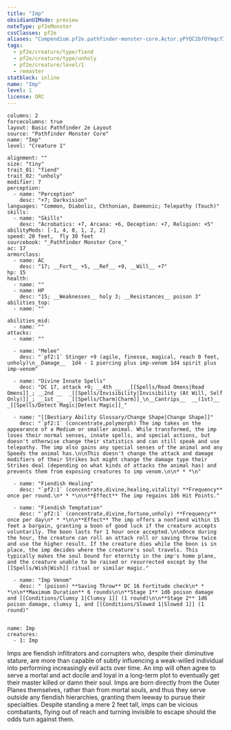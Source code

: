 ```yaml
---
title: "Imp"
obsidianUIMode: preview
noteType: pf2eMonster
cssClasses: pf2e
aliases: "Compendium.pf2e.pathfinder-monster-core.Actor.yPYQC2bfOYmqcfIB" 
tags:
  - pf2e/creature/type/fiend
  - pf2e/creature/type/unholy
  - pf2e/creature/level/1
  - remaster
statblock: inline
name: "Imp"
level: 1
license: ORC
---
```


```statblock
columns: 2
forcecolumns: true
layout: Basic Pathfinder 2e Layout
source: "Pathfinder Monster Core"
name: "Imp"
level: "Creature 1"

alignment: ""
size: "tiny"
trait_01: "fiend"
trait_02: "unholy"
modifier: 7
perception:
  - name: "Perception"
    desc: "+7; Darkvision"
languages: "Common, Diabolic, Chthonian, Daemonic; Telepathy (Touch)"
skills:
  - name: "Skills"
    desc: "Acrobatics: +7, Arcana: +6, Deception: +7, Religion: +5"
abilityMods: [-1, 4, 0, 1, 2, 2]
speed: 20 feet,  fly 30 feet
sourcebook: "_Pathfinder Monster Core_"
ac: 17
armorclass:
  - name: AC
    desc: "17; __Fort__ +5, __Ref__ +9, __Will__ +7"
hp: 15
health:
  - name: ""
  - name: HP
    desc: "15; __Weaknesses__ holy 3; __Resistances__ poison 3"
abilities_top:
  - name: ""

abilities_mid:
  - name: ""
attacks:
  - name: ""

  - name: "Melee"
    desc: "`pf2:1` Stinger +9 (agile, finesse, magical, reach 0 feet, unholy)\n__Damage__  1d4 - 1 piercing plus imp-venom 1d4 spirit plus imp-venom"

  - name: "Divine Innate Spells"
    desc: "DC 17, attack +9; __4th __  _[[Spells/Read Omens|Read Omens]]_; __2nd __  _[[Spells/Invisibility|Invisibility (At Will, Self Only)]]_; __1st __  _[[Spells/Charm|Charm]]_\n__Cantrips__  __(1st)__ _[[Spells/Detect Magic|Detect Magic]]_"

  - name: "[[Bestiary Ability Glossary/Change Shape|Change Shape]]"
    desc: "`pf2:1` (concentrate,polymorph) The imp takes on the appearance of a Medium or smaller animal. While transformed, the imp loses their normal senses, innate spells, and special actions, but doesn't otherwise change their statistics and can still speak and use telepathy. The imp also gains any special senses of the animal and any Speeds the animal has.\n\nThis doesn't change the attack and damage modifiers of their Strikes but might change the damage type their Strikes deal (depending on what kinds of attacks the animal has) and prevents them from exposing creatures to imp venom.\n\n* * *\n"

  - name: "Fiendish Healing"
    desc: "`pf2:1` (concentrate,divine,healing,vitality) **Frequency** once per round.\n* * *\n\n**Effect** The imp regains 1d6 Hit Points."

  - name: "Fiendish Temptation"
    desc: "`pf2:1` (concentrate,divine,fortune,unholy) **Frequency** once per day\n* * *\n\n**Effect** The imp offers a nonfiend within 15 feet a bargain, granting a boon of good luck if the creature accepts voluntarily. The boon lasts for 1 hour once accepted.\n\nOnce during the hour, the creature can roll an attack roll or saving throw twice and use the higher result. If the creature dies while the boon is in place, the imp decides where the creature's soul travels. This typically makes the soul bound for eternity in the imp's home plane, and the creature unable to be raised or resurrected except by the [[Spells/Wish|Wish]] ritual or similar magic."

  - name: "Imp Venom"
    desc: " (poison) **Saving Throw** DC 16 Fortitude check\n* * *\n\n**Maximum Duration** 6 rounds\n\n**Stage 1** 1d6 poison damage and [[Conditions/Clumsy 1|Clumsy 1]] (1 round)\n\n**Stage 2** 1d6 poison damage, clumsy 1, and [[Conditions/Slowed 1|Slowed 1]] (1 round)"
 
```

```encounter-table
name: Imp
creatures:
  - 1: Imp
```



Imps are fiendish infiltrators and corrupters who, despite their diminutive stature, are more than capable of subtly influencing a weak-willed individual into performing increasingly evil acts over time. An imp will often agree to serve a mortal and act docile and loyal in a long-term plot to eventually get their master killed or damn their soul. Imps are born directly from the Outer Planes themselves, rather than from mortal souls, and thus they serve outside any fiendish hierarchies, granting them leeway to pursue their specialties. Despite standing a mere 2 feet tall, imps can be vicious combatants, flying out of reach and turning invisible to escape should the odds turn against them.
